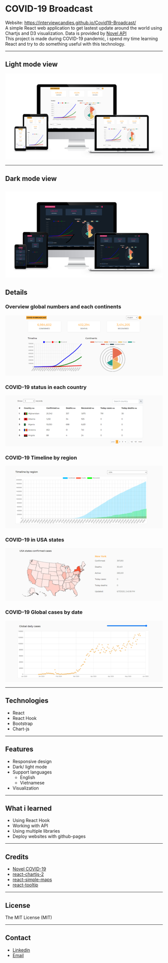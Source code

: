 # COVID-19 Broadcast
Website: https://interviewcandies.github.io/Covid19-Broadcast/ 
<br>
A simple React web application to get lastest update around the world using Chartjs and D3 visualization. Data is provided by [Novel API](https://github.com/NovelCOVID/API)\
This project is made during COVID-19 pandemic, i spend my time learning React and try to do something useful with this technology.  
___
## Light mode view 
![light mode](/Images/show-light-mode.png)
___
## Dark mode view
![dark mode](/Images/show-dark-mode.png)
---
## Details 
### Overview global numbers and each continents
![global stats](/Images/details-global.PNG)
### COVID-19 status in each country 
![country stats](/Images/details-country.PNG)
### COVID-19 Timeline by region
![region stats](/Images/details-region.PNG)
### COVID-19 in USA states
![usa states stats](/Images/details-usa.PNG) 
### COVID-19 Global cases by date
![daily stats](/Images/details-daily-global-cases.PNG)
___
## Technologies 
* React 
* React Hook 
* Bootstrap
* Chart-js
----
## Features
* Responsive design 
* Dark/ light mode
* Support languages 
    * English
    * Vietnamese
* Visualization
---
## What i learned
* Using React Hook
* Working with API 
* Using multiple libraries
* Deploy websites with github-pages 
--- 
## Credits
* [Novel COVID-19](https://github.com/NovelCOVID/API)
* [react-chartjs-2](https://github.com/jerairrest/react-chartjs-2)
* [react-simple-maps](https://github.com/zcreativelabs/react-simple-maps)
* [react-tooltip](https://github.com/wwayne/react-tooltip)
---
## License
The MIT License (MIT)

---
## Contact 
* [Linkedin](https://www.linkedin.com/in/voqthang/)
* [Email](voquocthangit@gmail.com)
